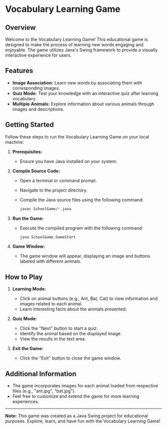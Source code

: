 # Vocabulary Learning Game

## Overview

Welcome to the Vocabulary Learning Game! This educational game is designed to make the process of learning new words engaging and enjoyable. The game utilizes Java's Swing framework to provide a visually interactive experience for users.

## Features

- **Image Association:** Learn new words by associating them with corresponding images.
- **Quiz Mode:** Test your knowledge with an interactive quiz after learning vocabulary.
- **Multiple Animals:** Explore information about various animals through images and descriptions.

## Getting Started

Follow these steps to run the Vocabulary Learning Game on your local machine:

1. **Prerequisites:**
   - Ensure you have Java installed on your system.

2. **Compile Source Code:**
   - Open a terminal or command prompt.
   - Navigate to the project directory.
   - Compile the Java source files using the following command:

     ```bash
     javac SchoolGame/*.java
     ```

3. **Run the Game:**
   - Execute the compiled program with the following command:

     ```bash
     java SchoolGame.GameStart
     ```

4. **Game Window:**
   - The game window will appear, displaying an image and buttons labeled with different animals.

## How to Play

1. **Learning Mode:**
   - Click on animal buttons (e.g., Ant, Bat, Cat) to view information and images related to each animal.
   - Learn interesting facts about the animals presented.

2. **Quiz Mode:**
   - Click the "Next" button to start a quiz.
   - Identify the animal based on the displayed image.
   - View the results in the text area.

3. **Exit the Game:**
   - Click the "Exit" button to close the game window.

## Additional Information

- The game incorporates images for each animal loaded from respective files (e.g., "ant.jpg", "bat.jpg").
- Feel free to customize and extend the game for more learning experiences.
---

**Note:** This game was created as a Java Swing project for educational purposes. Explore, learn, and have fun with the Vocabulary Learning Game!
